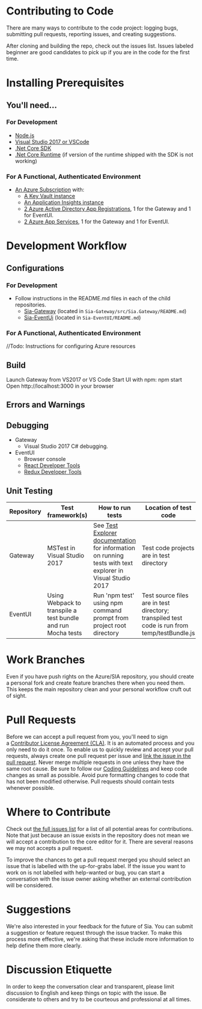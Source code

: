 # Contributing to Code
There are many ways to contribute to the code project: logging bugs, submitting pull requests, reporting issues, and creating suggestions.

After cloning and building the repo, check out the issues list. 
Issues labeled beginner are good candidates to pick up if you are in the code for the first time.

# Installing Prerequisites
## You'll need…
### For Development
* [Node.js](https://nodejs.org/en/download/)
* [Visual Studio 2017 or VSCode](https://www.visualstudio.com/downloads/) 
* [.Net Core SDK](https://www.microsoft.com/net/download/core)
* [.Net Core Runtime](https://www.microsoft.com/net/download/core#/runtime) (if version of the runtime shipped with the SDK is not working)

### For A Functional, Authenticated Environment
* [An Azure Subscription](https://azure.microsoft.com/en-us/pricing/purchase-options/) with:
    * [A Key Vault instance](https://docs.microsoft.com/en-us/azure/key-vault/key-vault-get-started)
    * [An Application Insights instance](https://docs.microsoft.com/en-us/azure/application-insights/app-insights-create-new-resource)
    * [2 Azure Active Directory App Registrations](https://docs.microsoft.com/en-us/azure/active-directory/develop/active-directory-integrating-applications), 1 for the Gateway and 1 for EventUI.
    * [2 Azure App Services](https://docs.microsoft.com/en-us/azure/app-service-web/), 1 for the Gateway and 1 for EventUI. 

# Development Workflow
## Configurations
### For Development
* Follow instructions in the README.md files in each of the child repositories.
   * [Sia-Gateway](https://github.com/Azure/Sia-Gateway/blob/master/src/Sia.Gateway/README.md) (located in <code>Sia-Gateway/src/Sia.Gateway/README.md</code>)
   * [Sia-EventUi](https://github.com/Azure/Sia-EventUI/blob/master/README.md) (located in <code>Sia-EventUI/README.md</code>)
   
### For A Functional, Authenticated Environment
//Todo: Instructions for configuring Azure resources

## Build
Launch Gateway from VS2017 or VS Code
Start UI with npm: npm start
Open http://localhost:3000 in your browser

## Errors and Warnings

## Debugging
* Gateway
  * Visual Studio 2017 C# debugging.
* EventUI
  * Browser console
  * [React Developer Tools](https://chrome.google.com/webstore/detail/react-developer-tools/fmkadmapgofadopljbjfkapdkoienihi)
  * [Redux Developer Tools](https://chrome.google.com/webstore/detail/redux-devtools/lmhkpmbekcpmknklioeibfkpmmfibljd)
  
## Unit Testing
__Repository__ | __Test framework(s)__ | __How to run tests__ | __Location of test code__
-|-|-|-
Gateway | MSTest in Visual Studio 2017 | See [Test Explorer documentation](https://docs.microsoft.com/en-us/visualstudio/test/run-unit-tests-with-test-explorer#BKMK_Run_tests_in_Test_Explorer) for information on running tests with text explorer in Visual Studio 2017 | Test code projects are in test directory
EventUI | Using Webpack to transpile a test bundle and run Mocha tests | Run 'npm test' using npm command prompt from project root directory | Test source files are in test directory; transpiled test code is run from temp/testBundle.js

# Work Branches
Even if you have push rights on the Azure/SIA repository, you should create a personal fork and create feature branches there when you need them. This keeps the main repository clean and your personal workflow cruft out of sight.

# Pull Requests
Before we can accept a pull request from you, you'll need to sign a [Contributor License Agreement (CLA)](https://github.com/Microsoft/vscode/wiki/Contributor-License-Agreement). It is an automated process and you only need to do it once.
To enable us to quickly review and accept your pull requests, always create one pull request per issue and [link the issue in the pull request](https://github.com/blog/957-introducing-issue-mentions).
Never merge multiple requests in one unless they have the same root cause. Be sure to follow our [Coding Guidelines](https://github.com/Microsoft/vscode/wiki/Coding-Guidelines) and keep code changes as small as possible. Avoid pure formatting changes to code that has not been modified otherwise. Pull requests should contain tests whenever possible.

# Where to Contribute
Check out [the full issues list](https://github.com/Azure/Sia-Root/issues) for a list of all potential areas for contributions. Note that just because an issue exists in the repository does not mean we will accept a contribution to the core editor for it. There are several reasons we may not accepts a pull request.

To improve the chances to get a pull request merged you should select an issue that is labelled with the up-for-grabs label. If the issue you want to work on is not labelled with help-wanted or bug, you can start a conversation with the issue owner asking whether an external contribution will be considered.

# Suggestions
We're also interested in your feedback for the future of Sia. You can submit a suggestion or feature request through the issue tracker. To make this process more effective, we're asking that these include more information to help define them more clearly.

# Discussion Etiquette
In order to keep the conversation clear and transparent, please limit discussion to English and keep things on topic with the issue. Be considerate to others and try to be courteous and professional at all times.
